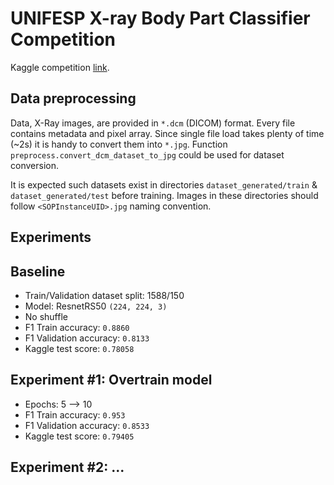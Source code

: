 # UNIFESP X-ray Body Part Classifier Competition

Kaggle competition [link](https://www.kaggle.com/competitions/unifesp-x-ray-body-part-classifier).

## Data preprocessing

Data, X-Ray images, are provided in `*.dcm` (DICOM) format. Every file contains metadata and pixel array. Since single
file load takes plenty of time (~2s) it is handy to convert them into `*.jpg`.
Function `preprocess.convert_dcm_dataset_to_jpg` could be used for dataset conversion.

It is expected such datasets exist in directories `dataset_generated/train` & `dataset_generated/test` before training.
Images in these directories should follow `<SOPInstanceUID>.jpg` naming convention.

## Experiments

## Baseline

- Train/Validation dataset split: 1588/150
- Model: ResnetRS50 `(224, 224, 3)`
- No shuffle
- F1 Train accuracy: `0.8860`
- F1 Validation accuracy: `0.8133`
- Kaggle test score: `0.78058`

## Experiment #1: Overtrain model

- Epochs: 5 --> 10
- F1 Train accuracy: `0.953`
- F1 Validation accuracy: `0.8533`
- Kaggle test score: `0.79405`

## Experiment #2: ...